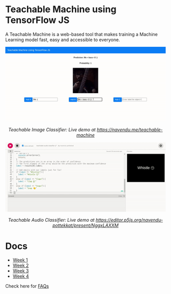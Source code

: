 # Teachable Machine using TensorFlow JS

A Teachable Machine is a web-based tool that makes training a Machine Learning model fast, easy and accessible to everyone.

<p align="center">
  <img src="https://raw.githubusercontent.com/colearninglounge/co-learning-lounge/master/Technology/Artificial%20Intelligence/project_based_learning/teachable-machine-image-classifier.gif">
</p>

*<div align="center">Teachable Image Classifier: Live demo at https://navendu.me/teachable-machine</div>*

<p align="center">
  <img src="https://raw.githubusercontent.com/colearninglounge/co-learning-lounge/master/Technology/Artificial%20Intelligence/project_based_learning/teachable-machine-audio-classifier.gif">
</p>

*<div align="center">Teachable Audio Classifier: Live demo at https://editor.p5js.org/navendu-pottekkat/present/NggxLAXXM</div>*

# Docs

* [Week 1](https://github.com/colearninglounge/co-learning-lounge/blob/master/Technology/Artificial%20Intelligence/Computer%20Vision/Concepts/teachable-machine-using-tfjs/week_1_README.md)
* [Week 2](https://github.com/colearninglounge/co-learning-lounge/blob/master/Technology/Artificial%20Intelligence/Computer%20Vision/Concepts/teachable-machine-using-tfjs/week_2_README.md)
* [Week 3](https://github.com/colearninglounge/co-learning-lounge/blob/master/Technology/Artificial%20Intelligence/Computer%20Vision/Concepts/teachable-machine-using-tfjs/week_3_README.md)
* [Week 4](https://github.com/colearninglounge/co-learning-lounge/blob/master/Technology/Artificial%20Intelligence/Computer%20Vision/Concepts/teachable-machine-using-tfjs/week_4_README.md)

Check here for [FAQs](https://github.com/colearninglounge/co-learning-lounge/blob/master/Technology/Artificial%20Intelligence/Computer%20Vision/Concepts/teachable-machine-using-tfjs/FAQ.md)

